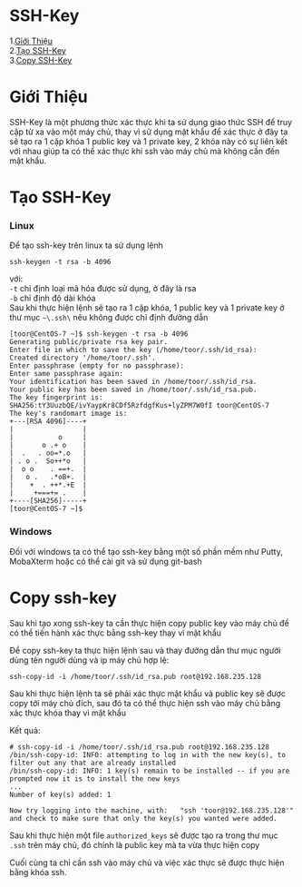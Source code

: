 # SSH-Key

1.[Giới Thiệu](#gioithieu)  
2.[Tạo SSH-Key](#create-sshkey)  
3.[Copy SSH-Key](#copy-sshkey)  

<a name="gioithieu"></a>
# Giới Thiệu
SSH-Key là một phương thức xác thực khi ta sử dụng giao thức SSH để truy cập từ xa vào một máy chủ, thay vì sử dụng mật khẩu để xác thực ở đây ta sẽ tạo ra 1 cặp khóa 1 public key và 1 private key, 2 khóa này có sự liên kết với nhau giúp ta có thể xác thực khi ssh vào máy chủ mà không cần đến mật khẩu. 

<a name="create-sshkey"></a>
# Tạo SSH-Key
### Linux
Để tạo ssh-key trên linux ta sử dụng lệnh
```
ssh-keygen -t rsa -b 4096
```
với:  
`-t` chỉ định loại mã hóa được sử dụng, ở đây là rsa  
`-b` chỉ định độ dài khóa  
Sau khi thực hiện lệnh sẽ tạo ra 1 cặp khóa, 1 public key và 1 private key ở thư mục `~\.ssh\` nêu không được chỉ định đường dẫn

```
[toor@CentOS-7 ~]$ ssh-keygen -t rsa -b 4096
Generating public/private rsa key pair.
Enter file in which to save the key (/home/toor/.ssh/id_rsa):
Created directory '/home/toor/.ssh'.
Enter passphrase (empty for no passphrase):
Enter same passphrase again:
Your identification has been saved in /home/toor/.ssh/id_rsa.
Your public key has been saved in /home/toor/.ssh/id_rsa.pub.
The key fingerprint is:
SHA256:tY3UuzbQE/ivYaypKr8CDf5RzfdgfKus+lyZPM7W0fI toor@CentOS-7
The key's randomart image is:
+---[RSA 4096]----+
|                 |
|           o     |
|       o .+ o    |
|  .   . oo=*.o   |
| . o .  So++*o   |
|  o o    . ==+.  |
|   o .   .*oB+.  |
|    +  . ++*.+E  |
|     +===+= .    |
+----[SHA256]-----+
[toor@CentOS-7 ~]$
```

### Windows
Đối với windows ta có thể tạo ssh-key bằng một số phần mềm như Putty, MobaXterm hoặc có thể cài git và sử dụng git-bash

<a name="ssh-copy-id"></a>
# Copy ssh-key
Sau khi tạo xong ssh-key ta cần thực hiện copy public key vào máy chủ để có thể tiến hành xác thực bằng ssh-key thay vì mật khẩu

Để copy ssh-key ta thực hiện lệnh sau và thay đường dẫn thư mục người dùng tên người dùng và ip máy chủ hợp lệ:

```
ssh-copy-id -i /home/toor/.ssh/id_rsa.pub root@192.168.235.128
```

Sau khi thực hiện lệnh ta sẽ phải xác thực mật khẩu và public key sẽ được copy tới máy chủ đích, sau đó ta có thể thực hiện ssh vào máy chủ bằng xác thực khóa thay vì mật khẩu

Kết quả:
```
# ssh-copy-id -i /home/toor/.ssh/id_rsa.pub root@192.168.235.128
/bin/ssh-copy-id: INFO: attempting to log in with the new key(s), to filter out any that are already installed
/bin/ssh-copy-id: INFO: 1 key(s) remain to be installed -- if you are prompted now it is to install the new keys
...
Number of key(s) added: 1

Now try logging into the machine, with:   "ssh 'toor@192.168.235.128'"
and check to make sure that only the key(s) you wanted were added.
```

Sau khi thực hiện một file `authorized_keys` sẽ được tạo ra trong thư mục `.ssh` trên máy chủ, đó chính là public key mà ta vừa thực hiện copy

Cuối cùng ta chỉ cần ssh vào máy chủ và việc xác thực sẽ được thực hiện bằng khóa ssh.